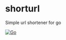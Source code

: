 # shorturl
Simple url shortener for go

[![Go](https://github.com/illiafox/shorturl/actions/workflows/go.yml/badge.svg)](https://github.com/illiafox/shorturl/actions/workflows/go.yml)
